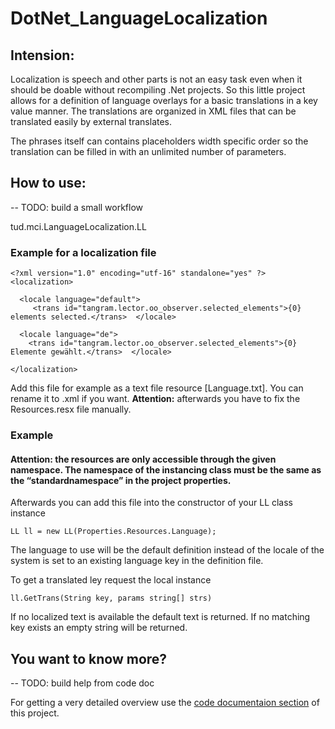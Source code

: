 DotNet_LanguageLocalization
=========

## Intension:
Localization is speech and other parts is not an easy task even when it should be doable without recompiling .Net projects. So this little project allows for a definition of language overlays for a basic translations in a key value manner. The translations are organized in XML files that can be translated easily by external translates. 

The phrases itself can contains placeholders width specific order so the translation can be filled in with an unlimited number of parameters. 


## How to use:


--	TODO: build a small workflow

tud.mci.LanguageLocalization.LL

### Example for a localization file

```
<?xml version="1.0" encoding="utf-16" standalone="yes" ?>
<localization>

  <locale language="default">
     <trans id="tangram.lector.oo_observer.selected_elements">{0} elements selected.</trans>  </locale>

  <locale language="de">
    <trans id="tangram.lector.oo_observer.selected_elements">{0} Elemente gewählt.</trans>  </locale>

</localization>
```

Add this file for example as a text file resource [Language.txt]. You can rename it to .xml if you want. **Attention:** afterwards you have to fix the Resources.resx file manually.

### Example

#### Attention: the resources are only accessible through the given namespace. The namespace of the instancing class must be the same as the “standardnamespace” in the project properties. 
Afterwards you can add this file into the constructor of your LL class instance
```
LL ll = new LL(Properties.Resources.Language);
```

The language to use will be the default definition instead of the locale of the system is set to an existing language key in the definition file.

To get a translated ley request the local instance 
```
ll.GetTrans(String key, params string[] strs)
```

If no localized text is available the default text is returned. If no matching key exists an empty string will be returned.


## You want to know more?

--	TODO: build help from code doc

For getting a very detailed overview use the [code documentaion section](/Help/index.html) of this project.

